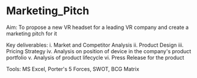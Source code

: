 # Marketing_Pitch

Aim: To propose a new VR headset for a leading VR company and create a marketing pitch for it

Key deliverables: 
        i. Market and Competitor Analysis
       ii. Product Design
      iii. Pricing Strategy
       iv. Analysis on position of device in the company's product portfolio
        v. Analysis of product lifecycle
       vi. Press Release for the product
       
 Tools: MS Excel, Porter's 5 Forces, SWOT, BCG Matrix
